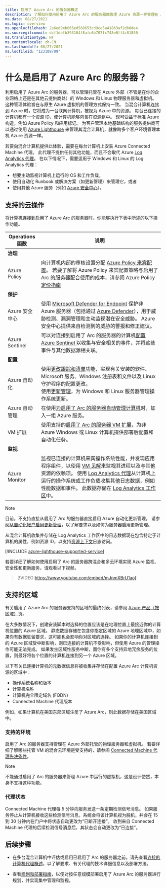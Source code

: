 ```yaml
---
title: 启用了 Azure Arc 的服务器概述
description: 了解如何使用启用了 Azure Arc 的服务器像管理 Azure 资源一样管理在 Azure 外部托管的服务器。
ms.date: 08/27/2021
ms.topic: overview
ms.openlocfilehash: 2a6ed9eb865ed588653cd9ce5a41863af2db6de4
ms.sourcegitcommit: dcf1defb393104f8afc6b707fc748e0ff4c81830
ms.translationtype: HT
ms.contentlocale: zh-CN
ms.lasthandoff: 08/27/2021
ms.locfileid: "123108709"
---
```

# <a name="what-is-azure-arc-enabled-servers"></a>什么是启用了 Azure Arc 的服务器？

利用启用了 Azure Arc 的服务器，可以管理托管在 Azure 外部（不管是在你的企业网络上还是在其他云提供商处）的 Windows 和 Linux 物理服务器和虚拟机。 这种管理体验旨在与原生 Azure 虚拟机的管理方式保持一致。 当混合计算机连接到 Azure 时，它将成为一台联网计算机，被视为 Azure 中的资源。 每台已连接的计算机都有一个资源 ID，使计算机能够包含在资源组中。 现可受益于标准 Azure 构造，例如 Azure Policy 和应用标记。 为客户管理本地基础结构的服务提供商可以通过使用 [Azure Lighthouse](../../lighthouse/how-to/manage-hybrid-infrastructure-arc.md) 来管理其混合计算机，就像跨多个客户环境管理本机 Azure 资源一样。

若要向混合计算机提供此体验，需要在每台计算机上安装 Azure Connected Machine 代理。 此代理不提供任何其他功能，而且不会取代 Azure [Log Analytics 代理](../../azure-monitor/agents/log-analytics-agent.md)。 在以下情况下，需要适用于 Windows 和 Linux 的 Log Analytics 代理：

* 想要主动监视计算机上运行的 OS 和工作负载，
* 使用自动化 Runbook 或解决方案（如更新管理）来管理它，或者
* 使用其他 Azure 服务（例如 [Azure 安全中心](../../security-center/security-center-introduction.md)）。

## <a name="supported-cloud-operations"></a>支持的云操作 

将计算机连接到启用了 Azure Arc 的服务器时，你能够执行下表中所述的以下操作功能。

|Operations 函数 |说明 | 
|--------------------|------------|
|**治理** ||
| Azure Policy |向计算机内部的审核设置分配 [Azure Policy 来宾配置](../../governance/policy/concepts/guest-configuration.md)。 若要了解将 Azure Policy 来宾配置策略与启用了 Arc 的服务器配合使用的成本，请参阅 Azure Policy [定价指南](https://azure.microsoft.com/pricing/details/azure-policy/)|
|**保护** ||
| Azure 安全中心 | 使用 [Microsoft Defender for Endpoint](/microsoft-365/security/defender-endpoint) 保护非 Azure 服务器（包括通过 [Azure Defender](../../security-center/defender-for-servers-introduction.md)），用于威胁检测、漏洞管理和主动监视潜在安全威胁。 Azure 安全中心提供来自检测到的威胁的警报和修正建议。 |
| Azure Sentinel | 可以对连接到启用了 Arc 的服务器的计算机[配置 Azure Sentinel ](scenario-onboard-azure-sentinel.md)以收集与安全相关的事件，并将这些事件与其他数据源相关联。 |
|**配置** ||
| Azure 自动化 |使用[更改跟踪和清单](../../automation/change-tracking/overview.md)功能，实现有关安装的软件、Microsoft 服务、Windows 注册表和文件以及 Linux 守护程序的配置更改。<br> 使用[更新管理](../../automation/update-management/overview.md)，为 Windows 和 Linux 服务器管理操作系统更新。 |
| Azure 自动管理 | 在使用[为启用了 Arc 的服务器自动管理计算机](../../automanage/automanage-arc.md)时，加入一组 Azure 服务。 |
| VM 扩展 | 使用支持的[启用了 Arc 的服务器 VM 扩展](manage-vm-extensions.md)，为非 Azure Windows 或 Linux 计算机提供部署后配置和自动化任务。 |
|**监视**|
| Azure Monitor | 监视已连接的计算机来宾操作系统性能，并发现应用程序组件，以使用 [VM 见解](../../azure-monitor/vm/vminsights-overview.md)来监视其进程以及与其他资源的依赖项。 使用 [Log Analytics 代理](../../azure-monitor/agents/agents-overview.md#log-analytics-agent)从计算机上运行的操作系统或工作负载收集其他日志数据，例如性能数据和事件。 此数据存储在 [Log Analytics 工作区](../../azure-monitor/logs/design-logs-deployment.md)中。 |

> [!NOTE]
> 目前，不支持直接从启用了 Arc 的服务器直接启用 Azure 自动化更新管理。 请参阅[从自动化帐户启用更新管理](../../automation/update-management/enable-from-automation-account.md)，以了解要求以及如何为服务器启用更新管理。

从混合计算机收集并存储在 Log Analytics 工作区中的日志数据现在包含特定于计算机的属性，例如资源 ID，以支持[资源上下文](../../azure-monitor/logs/design-logs-deployment.md#access-mode)日志访问。

[!INCLUDE [azure-lighthouse-supported-service](../../../includes/azure-lighthouse-supported-service.md)]

若要详细了解如何使用启用了 Arc 的服务器跨混合和多云环境实现 Azure 监视、安全性和更新服务，请观看以下视频。

> [!VIDEO https://www.youtube.com/embed/mJnmXBrU1ao]

## <a name="supported-regions"></a>支持的区域

有关启用了 Azure Arc 的服务器支持的区域的最终列表，请参阅 [Azure 产品（按区域）](https://azure.microsoft.com/global-infrastructure/services/?products=azure-arc)页。

在大多数情况下，创建安装脚本时选择的位置应该是在地理位置上最接近你的计算机位置的 Azure 区域。 静态数据存储在包含你指定区域的 Azure 地理区域中，如果你有数据驻留要求，这可能也会影响你对区域的选择。 如果你的计算机连接到的 Azure 区域受中断影响，则已连接的计算机不受影响，但使用 Azure 的管理操作可能无法完成。 如果发生区域性服务中断，而你有多个支持异地冗余服务的位置，则最好将各个位置的计算机连接到另一个 Azure 区域。

以下有关已连接计算机的元数据信息将被收集并存储在配置 Azure Arc 计算机资源的区域中：

- 操作系统名称和版本
- 计算机名称
- 计算机完全限定域名 (FQDN)
- Connected Machine 代理版本

例如，如果计算机在美国东部区域注册了 Azure Arc，则此数据存储在美国区域中。

### <a name="supported-environments"></a>支持的环境

启用了 Arc 的服务器支持管理在 Azure 外部托管的物理服务器和虚拟机。 若要详细了解哪些托管 VM 的混合云环境是受支持的，请参阅 [Connected Machine 代理先决条件](agent-overview.md#supported-environments)。

> [!NOTE]
> 不能通过启用了 Arc 的服务器来管理 Azure 中运行的虚拟机，这是设计使然，本身不支持这种功能。

### <a name="agent-status"></a>代理状态

Connected Machine 代理每 5 分钟向服务发送一条定期检测信号消息。 如果服务停止从计算机接收这些检测信号消息，系统会将该计算机视为脱机，并会在 15 到 30 分钟内在门户中将状态自动更改为“已断开连接”。 收到来自 Connected Machine 代理的后续检测信号消息后，其状态会自动更改为“已连接”。

## <a name="next-steps"></a>后续步骤

* 在多台混合计算机中评估或启用已启用了 Arc 的服务器之前，请先查看[连接的计算机代理概述](agent-overview.md)，以了解要求、有关代理的技术详细信息以及部署方法。

* 查看[规划和部署指南](plan-at-scale-deployment.md)，以便对按任意规模部署启用了 Azure Arc 的服务器进行规划，并实现集中管理和监视。
